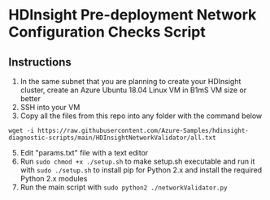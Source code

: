 # HDInsight Pre-deployment Network Configuration Checks Script 

## Instructions
1. In the same subnet that you are planning to create your HDInsight cluster, create an Azure Ubuntu 18.04 Linux VM in B1mS VM size or better
2. SSH into your VM
3. Copy all the files from this repo into any folder with the command below

`wget -i https://raw.githubusercontent.com/Azure-Samples/hdinsight-diagnostic-scripts/main/HDInsightNetworkValidator/all.txt`

5. Edit "params.txt" file with a text editor
6. Run `sudo chmod +x ./setup.sh` to make setup.sh executable and run it with `sudo ./setup.sh` to install pip for Python 2.x and install the required Python 2.x modules
7. Run the main script with `sudo python2 ./networkValidator.py`
